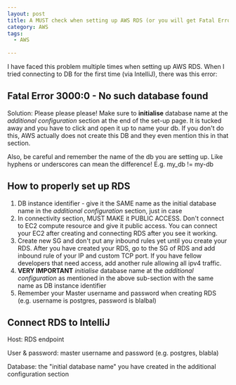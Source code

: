 ```yaml
---
layout: post
title: A MUST check when setting up AWS RDS (or you will get Fatal Error 3000:0 - No such database found)
category: AWS
tags:
  - AWS
  
---
```


I have faced this problem multiple times when setting up AWS RDS. When I tried connecting to 
DB for the first time (via IntelliJ), there was this error:

## Fatal Error 3000:0 - No such database found

Solution: Please please please! Make sure to **initialise** database name at the *additional
configuration* section at the end of the set-up page. It is tucked away and you have to 
click and open it up to name your db. If you don't do this, AWS actually does not 
create this DB and they even mention this in that section.

Also, be careful and remember the name of the db you are setting
up. Like hyphens or underscores can mean the difference!
E.g. my_db != my-db 

## How to properly set up RDS
1) DB instance identifier - give it the SAME name as the
initial database name in the *additional configuration* section,
just in case
2) In connectivity section, MUST MAKE it PUBLIC ACCESS. Don't
connect to EC2 compute resource and give it public access. You can
connect your EC2 after creating and connecting RDS after you see
it working.
3) Create new SG and don't put any inbound rules yet until
you create your RDS. After you have created your RDS,
go to the SG of RDS and add inbound rule of your IP and
custom TCP port. If you have fellow developers that need
access, add another rule allowing all ipv4 traffic.
4) **VERY IMPORTANT** *initialise* database name at the
*additional configuration* as mentioned in the above sub-section
with the same name as DB instance identifier
5) Remember your Master username and password when creating RDS
   (e.g. username is postgres, password is blalbal)


## Connect RDS to IntelliJ
Host: RDS endpoint

User & password: master username and password (e.g. postgres, blabla)

Database: the "initial database name" you have created in the
additional configuration section
